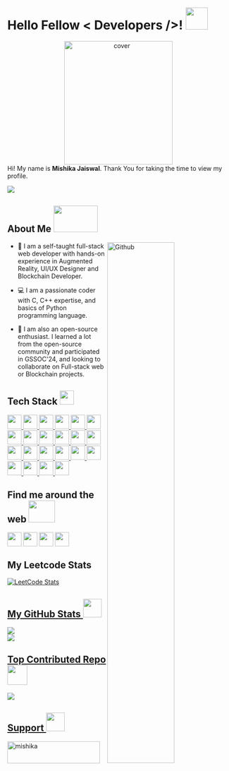 <h1> Hello Fellow < Developers />! <img src = "https://raw.githubusercontent.com/rahulbanerjee26/githubProfileReadmeGenerator/main/gifs/wave.gif" width = 50px height='50px'> </h1>
<div align="center">
<img width="70%" height = "280px" src="https://media.giphy.com/media/aIJDrOomj81MQZz2uO/giphy.gif" alt="cover" />
</div>

<div size='20px'> Hi! My name is <b>Mishika Jaiswal</b>. Thank You for taking the time to view my profile.
</div>

<p align='center'>
  
[![](https://visitcount.itsvg.in/api?id=mishikaa&icon=0&color=1)](https://visitcount.itsvg.in)

</p>

<h2> About Me <img src = "https://media.giphy.com/media/2bvcIZuvnBkWxb68Bx/giphy.gif" width = 100px height='60px'></h2>

<img width="55%" align="right" alt="Github" src="https://raw.githubusercontent.com/rahulbanerjee26/githubProfileReadmeGenerator/47a1a7b035154ce002fffc42e803b6ca8acbc4f3/gifs/git-header.svg" />


- 🔭 I am a self-taught full-stack web developer with hands-on experience in Augmented Reality, UI/UX Designer and Blockchain Developer.

- 💻 I am a passionate coder with C, C++ expertise, and basics of Python programming language.
  
- 🌱 I am also an open-source enthusiast.
I learned a lot from the open-source community and participated in GSSOC'24, and looking to collaborate on Full-stack web or Blockchain projects.

<h2> Tech Stack <img src = "https://raw.githubusercontent.com/rahulbanerjee26/githubProfileReadmeGenerator/main/gifs/code.gif" width = 32px height=32px> </h2>
<a href= https://github.com/mishikaa?tab=repositories&q=&type=&language=python&sort= > <img width ='32px' height='32px' src ='https://raw.githubusercontent.com/rahulbanerjee26/githubAboutMeGenerator/main/icons/python.svg'> </a>
<a href= https://github.com/mishikaa?tab=repositories&q=&type=&language=c&sort= > <img width ='32px' height='32px' src ='https://raw.githubusercontent.com/rahulbanerjee26/githubAboutMeGenerator/main/icons/c.svg'> </a>
<a href= https://github.com/mishikaa?tab=repositories&q=&type=&language=cpp&sort= > <img width ='32px' height='32px' src ='https://raw.githubusercontent.com/rahulbanerjee26/githubAboutMeGenerator/main/icons/cpp.svg'> </a>
<a href= https://github.com/mishikaa?tab=repositories&q=&type=&language=html&sort= > <img width ='32px' height='32px' src ='https://raw.githubusercontent.com/rahulbanerjee26/githubAboutMeGenerator/main/icons/html.svg'> </a>
<a href= https://github.com/https://github.com/mishikaa?tab=repositories&q=&type=&language=css&sort= > <img width ='32px' height='32px' src ='https://raw.githubusercontent.com/rahulbanerjee26/githubAboutMeGenerator/main/icons/css.svg'> </a>
<a href= https://github.com/mishikaa?tab=repositories&q=&type=&language=javascript&sort= > <img width ='32px' height='32px' src ='https://raw.githubusercontent.com/rahulbanerjee26/githubAboutMeGenerator/main/icons/javascript.svg'> </a>
<a href= https://github.com/mishikaa?tab=repositories&q=&type=&language=mongodb&sort= > <img width ='32px' height='32px' src ='https://raw.githubusercontent.com/rahulbanerjee26/githubAboutMeGenerator/main/icons/mongodb.svg'> </a>
<a href= https://github.com/mishikaa?tab=repositories&q=&type=&language=postgresql&sort= > <img width ='32px' height='32px' src ='https://raw.githubusercontent.com/rahulbanerjee26/githubAboutMeGenerator/main/icons/postgresql.svg'> </a>
<a href= https://github.com/mishikaa?tab=repositories&q=&type=&language=nodejs&sort= > <img width ='32px' height='32px' src ='https://raw.githubusercontent.com/rahulbanerjee26/githubAboutMeGenerator/main/icons/nodejs.svg'> </a>
<a href= https://github.com/mishikaa?tab=repositories&q=&type=&language=socketio&sort= > <img width ='32px' height='32px' src ='https://cdn.icon-icons.com/icons2/2389/PNG/512/socket_io_logo_icon_144874.png'> </a>
<a href= https://github.com/mishikaa?tab=repositories&q=&type=&language=figma&sort= > <img width ='32px' height='32px' src ='https://raw.githubusercontent.com/rahulbanerjee26/githubAboutMeGenerator/main/icons/express.svg'> </a>
<a href= https://github.com/mishikaa?tab=repositories&q=&type=&language=tailwind&sort= > <img width ='32px' height='32px' src ='https://raw.githubusercontent.com/rahulbanerjee26/githubAboutMeGenerator/main/icons/tailwind.svg'> </a>
<a href= https://github.com/mishikaa?tab=repositories&q=&type=&language=postman&sort= > <img width ='32px' height='32px' src ='https://raw.githubusercontent.com/rahulbanerjee26/githubAboutMeGenerator/main/icons/postman.svg'> </a>
<a href= https://github.com/mishikaa?tab=repositories&q=&type=&language=reactjs&sort= > <img width ='32px' height='32px' src ='https://raw.githubusercontent.com/rahulbanerjee26/githubAboutMeGenerator/main/icons/reactjs.svg'> </a>
<a href= https://github.com/mishikaa?tab=repositories&q=&type=&language=redux&sort= > <img width ='32px' height='32px' src ='https://raw.githubusercontent.com/rahulbanerjee26/githubAboutMeGenerator/main/icons/redux.svg'> </a>
<a href= https://github.com/mishikaa?tab=repositories&q=&type=&language=nextjs&sort= > <img width ='32px' height='32px' src ='https://raw.githubusercontent.com/rahulbanerjee26/githubAboutMeGenerator/main/icons/nextjs.svg'> </a>
<a href= https://github.com/mishikaa?tab=repositories&q=&type=&language=threejs&sort= > <img width ='32px' height='32px' src ='https://uxwing.com/wp-content/themes/uxwing/download/brands-and-social-media/three-js-icon.svg'> </a>
<a href= https://github.com/mishikaa?tab=repositories&q=&type=&language=git&sort= > <img width ='32px' height='32px' src ='https://raw.githubusercontent.com/rahulbanerjee26/githubAboutMeGenerator/main/icons/git.svg'> </a>
<a href= https://github.com/mishikaa?tab=repositories&q=&type=&language=bootstrap&sort= > <img width ='32px' height='32px' src ='https://raw.githubusercontent.com/rahulbanerjee26/githubAboutMeGenerator/main/icons/bootstrap.svg'> </a>
<a href= https://github.com/mishikaa?tab=repositories&q=&type=&language=firebase&sort= > <img width ='32px' height='32px' src ='https://raw.githubusercontent.com/rahulbanerjee26/githubAboutMeGenerator/main/icons/firebase.svg'> </a>
<a href= https://github.com/mishikaa?tab=repositories&q=&type=&language=figma&sort= > <img width ='32px' height='32px' src ='https://raw.githubusercontent.com/rahulbanerjee26/githubAboutMeGenerator/main/icons/figma.svg'> </a>
<a href= https://github.com/mishikaa?tab=repositories&q=&type=&language=canva&sort= > <img width ='32px' height='32px' src ='https://uxwing.com/wp-content/themes/uxwing/download/brands-and-social-media/canva-icon.svg'> </a>

<h2> Find me around the web <img src='https://raw.githubusercontent.com/rahulbanerjee26/githubProfileReadmeGenerator/main/gifs/handShake.gif' width="60px" height=50px> </h2>
<a href = 'https://www.linkedin.com/in/mishika16/'> <img width = '32px' align= 'center' src="https://raw.githubusercontent.com/rahulbanerjee26/githubAboutMeGenerator/main/icons/linked-in-alt.svg"/></a> 
<a href = 'https://mishikajaiswal.netlify.app/'> <img width = '32px' align= 'center' src="https://raw.githubusercontent.com/rahulbanerjee26/githubAboutMeGenerator/main/icons/portfolio.png"/></a> 
<a href = 'https://github.com/mishikaa'> <img width = '32px' align= 'center' src="https://raw.githubusercontent.com/rahulbanerjee26/githubAboutMeGenerator/main/icons/github.svg"/></a> 
<a href = 'https://github.com/mishikaa'> <img width = '32px' align= 'center' src="https://raw.githubusercontent.com/rahulbanerjee26/githubAboutMeGenerator/main/icons/linkedin.svg"/></a> 

<h2> My Leetcode Stats <a href="https://iconscout.com/lottie-animations/leetcode-logo"></h2>

![LeetCode Stats](https://leetcard.jacoblin.cool/mishikaj2001?theme=dark&font=Abhaya%20Libre&ext=heatmap)

<h2> My GitHub Stats <img src='https://media.giphy.com/media/CwTvSiWflgCGKgz5eb/giphy.gif' width='42px' height=42px> </h2>

![](https://github-readme-stats.vercel.app/api?username=mishikaa&theme=highcontrast&hide_border=false&include_all_commits=true&count_private=false)<br/>
![](https://github-readme-streak-stats.herokuapp.com/?user=mishikaa&theme=highcontrast&hide_border=false)<br/>

<h2> Top Contributed Repo<img src='https://media.giphy.com/media/d8L5peYXGjUf0FWigR/giphy.gif' width='45px'> </h2>

![](https://github-contributor-stats.vercel.app/api?username=mishikaa&limit=5&theme=radical&combine_all_yearly_contributions=true)
<br/>

<h2> Support <img src='https://media.giphy.com/media/p9q8VwOEs8qfmDr7hK/giphy.gif' width='42px'> </h2>

<p><a href="https://www.buymeacoffee.com/mishika"> <img src="https://cdn.buymeacoffee.com/buttons/v2/default-yellow.png" height="50" width="210" alt="mishika" /></a></p><br><br>
